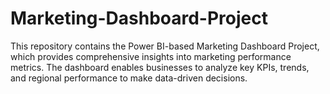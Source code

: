 # Marketing-Dashboard-Project
This repository contains the Power BI-based Marketing Dashboard Project, which provides comprehensive insights into marketing performance metrics. The dashboard enables businesses to analyze key KPIs, trends, and regional performance to make data-driven decisions.

